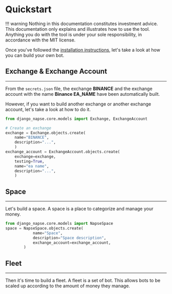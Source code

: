# Quickstart

!!! warning
    Nothing in this documentation constitutes investment advice. This documentation only explains and illustrates how to use the tool. Anything you do with the tool is under your sole responsibility, in accordance with the MIT license.

Once you've followed the [installation instructions](https://napse-invest.github.io/django-napse/#installation), let's take a look at how you can build your own bot.

## Exchange & Exchange Account
---

From the `secrets.json` file, the exchange **BINANCE** and the exchange account with the name **Binance EA_NAME** have been automatically built.

However, if you want to build another exchange or another exchange account, let's take a look at how to do it.

```python
from django_napse.core.models import Exchange, ExchangeAccount

# Create an exchange
exchange = Exchange.objects.create(
    name="BINANCE",
    description="...",
    )
exchange_account = ExchangeAccount.objects.create(
    exchange=exchange,
    testing=True, 
    name="ea name", 
    description="...", 
    )
```

## Space 
---

Let's build a space. A space is a place to categorize and manage your money.
```python
from django_napse.core.models import NapseSpace
space = NapseSpace.objects.create(
            name="Space",
            description="Space description",
            exchange_account=exchange_account,
        )
```

## Fleet
---

Then it's time to build a fleet. A fleet is a set of bot. This allows bots to be scaled up according to the amount of money they manage.
```python

```